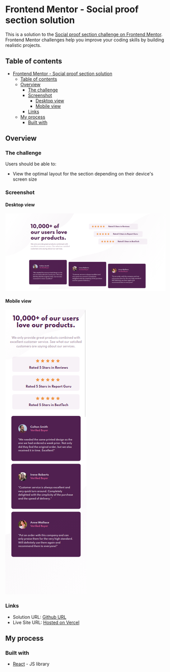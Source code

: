 # Frontend Mentor - Social proof section solution

This is a solution to the [Social proof section challenge on Frontend Mentor](https://www.frontendmentor.io/challenges/social-proof-section-6e0qTv_bA). Frontend Mentor challenges help you improve your coding skills by building realistic projects. 

## Table of contents

- [Frontend Mentor - Social proof section solution](#frontend-mentor---social-proof-section-solution)
  - [Table of contents](#table-of-contents)
  - [Overview](#overview)
    - [The challenge](#the-challenge)
    - [Screenshot](#screenshot)
      - [Desktop view](#desktop-view)
      - [Mobile view](#mobile-view)
    - [Links](#links)
  - [My process](#my-process)
    - [Built with](#built-with)

## Overview

### The challenge

Users should be able to:

- View the optimal layout for the section depending on their device's screen size

### Screenshot

#### Desktop view
![](./public/Desktop.png)

#### Mobile view
![](./public/Mobile.png)


### Links

- Solution URL: [Github URL](https://github.com/hemantsirsat/challenge-5)
- Live Site URL: [Hosted on Vercel](https://challenge-5-nine.vercel.app/)

## My process

### Built with

- [React](https://reactjs.org/) - JS library

